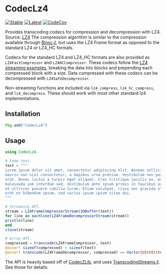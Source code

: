 # CodecLz4

[![Stable](https://img.shields.io/badge/docs-stable-blue.svg)](https://juliaio.github.io/CodecLz4.jl/stable)
[![Latest](https://img.shields.io/badge/docs-latest-blue.svg)](https://juliaio.github.io/CodecLz4.jl/latest)
[![CodeCov](https://codecov.io/gh/JuliaIO/CodecLz4.jl/branch/master/graph/badge.svg)](https://codecov.io/gh/JuliaIO/CodecLz4.jl)

Provides transcoding codecs for compression and decompression with LZ4. Source: [LZ4](https://github.com/lz4/lz4)
The compression algorithm is similar to the compression available through [Blosc.jl](https://github.com/stevengj/Blosc.jl), but uses the LZ4 Frame format as opposed to the standard LZ4 or LZ4_HC formats.

Codecs for the standard LZ4 and LZ4_HC formats are also provided as `LZ4FastCompressor` and `LZ4HCCompressor`.
These codecs follow the [LZ4 streaming examples](https://github.com/lz4/lz4/tree/master/examples),
breaking the data into blocks and prepending each compressed block with a size.
Data compressed with these codecs can be decompressed with `LZ4SafeDecompressor`.

Non-streaming functions are included via `lz4_compress`, `lz4_hc_compress`, and `lz4_decompress`.
These should work with most other standard lz4 implementations.

## Installation

```julia
Pkg.add("CodecLz4")
```

## Usage

```julia
using CodecLz4

# Some text.
text = """
Lorem ipsum dolor sit amet, consectetur adipiscing elit. Aenean sollicitudin
mauris non nisi consectetur, a dapibus urna pretium. Vestibulum non posuere
erat. Donec luctus a turpis eget aliquet. Cras tristique iaculis ex, eu
malesuada sem interdum sed. Vestibulum ante ipsum primis in faucibus orci luctus
et ultrices posuere cubilia Curae; Etiam volutpat, risus nec gravida ultricies,
erat ex bibendum ipsum, sed varius ipsum ipsum vitae dui.
"""

# Streaming API.
stream = LZ4FrameCompressorStream(IOBuffer(text))
for line in eachline(LZ4FrameDecompressorStream(stream))
println(line)
end
close(stream)

# Array API.
compressed = transcode(LZ4FrameCompressor, text)
@assert sizeof(compressed) < sizeof(text)
@assert transcode(LZ4FrameDecompressor, compressed) == Vector{UInt8}(text)
```
The API is heavily based off of [CodecZLib](https://github.com/JuliaIO/CodecZlib.jl), and uses [TranscodingStreams.jl](https://github.com/JuliaIO/TranscodingStreams.jl). See those for details.
